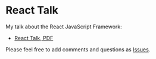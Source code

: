 # React Talk

My talk about the React JavaScript Framework:

* [React Talk, PDF](https://github.com/nilshartmann/react-talk/raw/gh-pages/react-talk.pdf)

Please feel free to add comments and questions as [Issues](https://github.com/nilshartmann/react-talk/issues).

